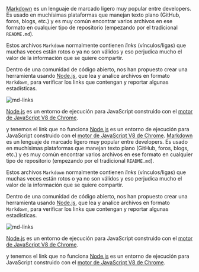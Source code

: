 [Markdown](https://es.wikipedia.org/wiki/Markdown) es un lenguaje de marcado
ligero muy popular entre developers. Es usado en
muchísimas plataformas que manejan texto plano (GitHub, foros, blogs, etc.) y
es muy común encontrar varios archivos en ese formato en cualquier tipo de
repositorio (empezando por el tradicional `README.md`).

Estos archivos `Markdown` normalmente contienen _links_ (vínculos/ligas) que
muchas veces están rotos o ya no son válidos y eso perjudica mucho el valor de
la información que se quiere compartir.

Dentro de una comunidad de código abierto, nos han propuesto crear una
herramienta usando [Node.js](https://nodejs.org/), que lea y analice archivos
en formato `Markdown`, para verificar los links que contengan y reportar
algunas estadísticas.

![md-links](https://github.com/Laboratoria/curriculum/assets/12631491/fc6bc380-7824-4fab-ab8f-7ab53cd9d0e4)

[Node.js](https://nodejs.org/es/) es un entorno de ejecución para JavaScript
construido con el [motor de JavaScript V8 de Chrome](https://developers.google.com/v8/).

y tenemos el link que no funciona [Node.js](nodejs.org/es/) es un entorno de ejecución para JavaScript
construido con el [motor de JavaScript V8 de Chrome](https://developers.google).
[Markdown](https://es.wikipedia.org/wiki/Markdown) es un lenguaje de marcado
ligero muy popular entre developers. Es usado en
muchísimas plataformas que manejan texto plano (GitHub, foros, blogs, etc.) y
es muy común encontrar varios archivos en ese formato en cualquier tipo de
repositorio (empezando por el tradicional `README.md`).

Estos archivos `Markdown` normalmente contienen _links_ (vínculos/ligas) que
muchas veces están rotos o ya no son válidos y eso perjudica mucho el valor de
la información que se quiere compartir.

Dentro de una comunidad de código abierto, nos han propuesto crear una
herramienta usando [Node.js](https://nodejs.org/), que lea y analice archivos
en formato `Markdown`, para verificar los links que contengan y reportar
algunas estadísticas.

![md-links](https://github.com/Laboratoria/curriculum/assets/12631491/fc6bc380-7824-4fab-ab8f-7ab53cd9d0e4)

[Node.js](https://nodejs.org/es/) es un entorno de ejecución para JavaScript
construido con el [motor de JavaScript V8 de Chrome](https://developers.google.com/v8/).

y tenemos el link que no funciona [Node.js](nodejs.org/es/) es un entorno de ejecución para JavaScript
construido con el [motor de JavaScript V8 de Chrome](https://developers.google).
